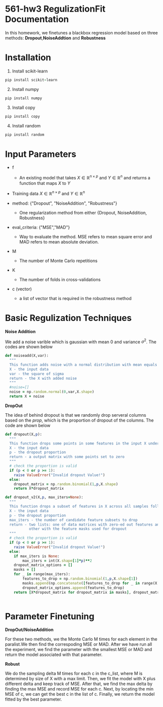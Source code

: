 # 561-hw3 RegulizationFit Documentation
In this homework, we finetunes a blackbox regression model based on three methods: **Dropout**,**NoiseAddtion** and **Robustness**
# Installation
1. Install scikit-learn
```ruby
pip install scikit-learn
```
2. Install numpy
```ruby
pip install numpy
```
3. Install copy
```ruby
pip install copy
```
4. Install random
```ruby
pip install random
```
# Input Parameters
- f
  - An existing model that takes $X\in \mathbb{R}^{n\times p}$ and $Y\in \mathbb{R}^{n}$ and returns a function that maps $X$ to $Y$
- Training data $X\in \mathbb{R}^{n\times p}$ and $Y\in \mathbb{R}^{n}$
- method: $\text{\{"Dropout", "NoiseAddition", "Robustness"\}}$
  - One regularization method from either $\{\text{Dropout, NoiseAddition, Robustness}\}$
- eval_criteria: $\{\text{"MSE","MAD"}\}$
  - Way to evaluate the method. MSE refers to mean square error and MAD refers to mean absolute deviation.
  
- M
  - The number of Monte Carlo repetitions
- K
  - The number of folds in cross-validations 
- c (vector)
  - a list of vector that is required in the robustness method
  
# Basic Regulization Techniques 
**Noise Addition**

We add a noise varible which is gaussian with mean 0 and variance $\sigma^2$. The codes are shown below

```ruby
def noiseadd(X,var):
  """
  This function adds noise with a normal distribution with mean equals to 0 and the variance equals to input var
  X - the input data
  var - the square of sigma
  return - the X with added noise
  """
  #noise=[]
  noise = np.random.normal(0,var,X.shape)
  return X + noise 
```

**DropOut**

The idea of behind dropout is that we randomly drop serveral columns based on the *prop*, which is the proportion of dropout of the columns. The code are shown below
```ruby
def dropout(X,p):
  """
  This function drops some points in some features in the input X under Bernoulli distribution
  X - the input data
  p - the dropout proportion
  return - a output matrix with some points set to zero
  """
  # check the proportion is valid
  if (p < 0 or p >= 1): 
    raise ValueError("Invalid dropout Value!")
  else:
    dropout_matrix = np.random.binomial(1,p,X.shape)
    return X*dropout_matrix
```
```ruby
def dropout_v2(X,p, max_iters=None):
  """
  This function drops a subset of features in X across all samples followed by Bernoulli distribution
  X - the input data
  p - the dropout proportion
  max_iters - the number of candidate feature subsets to drop
  return - two lists: one of data matrices with zero-ed out features and the 
           other with the feature masks used for dropout
  """
  # check the proportion is valid
  if (p < 0 or p >= 1): 
    raise ValueError("Invalid dropout Value!")
  else:
    if max_iters is None:
        max_iters = int(X.shape[1]*p)**2
    dropout_matrix_options = []
    masks = []
    for _ in range(max_iters):
        features_to_drop = np.random.binomial(1,p,X.shape[1])
        masks.append(np.concatenate([features_to_drop for _ in range(X.shape[0])]).reshape(X.shape))
        dropout_matrix_options.append(features_to_drop)
    return [X*dropout_matrix for dropout_matrix in masks], dropout_matrix_options
  
```
# Parameter Finetuning
**DropOut/NoiseAddition**

For these two methods, we the Monte Carlo M times for each element in the paralist.We then find the correspoding MSE or MAD. After we have run all the experiment, we find the parameter with the smallest MSE or MAD and return the model associated with that parameter.

**Robust**

We do the sampling delta M times for each c in the c_list, 
    where M is determined by size of X with a max limit. 
    Then, we fit the model with X plus different delta and keep track of MSE.
    After that, we find the max delta by finding the max MSE and record MSE for each c.
    Next, by locating the min MSE of c, we can get the best c in the list of c.
    Finally, we return the model fitted by the best parameter.
